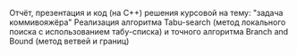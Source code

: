 Отчёт, презентация и код (на C++) решения курсовой на тему: "задача коммивояжёра"
Реализация алгоритма Tabu-search (метод локального поиска с использованием табу-списка) и точного алгоритма Branch and Bound (метод ветвей и границ)

